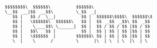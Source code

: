 <pre>
  $$$$$$$$\  $$$$$$\          $$$$$$\                                       
  \__$$  __|$$  __$$\         \_$$  _|                                      
     $$ |   $$ /  \__|          $$ |  $$$$$$\$$$$\  $$$$$$\$$$$\   $$$$$$\  
     $$ |   \$$$$$$\  $$$$$$\   $$ |  $$  _$$  _$$\ $$  _$$  _$$\ $$  __$$\ 
     $$ |    \____$$\ \______|  $$ |  $$ / $$ / $$ |$$ / $$ / $$ |$$ /  $$ |
     $$ |   $$\   $$ |          $$ |  $$ | $$ | $$ |$$ | $$ | $$ |$$ |  $$ |
     $$ |   \$$$$$$  |        $$$$$$\ $$ | $$ | $$ |$$ | $$ | $$ |\$$$$$$  |
     \__|    \______/         \______|\__| \__| \__|\__| \__| \__| \______/ 
</pre>
